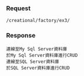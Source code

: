 

### Request 
`/creational/factory/ex3/`

### Response
	連線至My Sql Server資料庫
	於My Sql Server資料庫進行CRUD
	連線至SQL Server資料庫
	於SQL Server資料庫進行CRUD